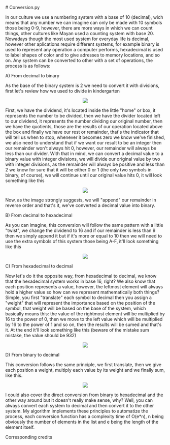 # Conversion.py

In our culture we use a numbering system with a base of 10 (decimal), wich means that any number we can imagine can only be made with 10 symbols those being 0-9, however, there are more ways in which we can count things, other cultures like Mayan used a counting system with base 20. Nowadays though the most used system for everyday life is decimal, however other aplications require different systems, for example binary is used to represent any operation a computer performs, hexadecimal is used to label shapes of color and to give adresses to memory locations, and so on. Any system can be converted to other with a set of operations, the process is as follows:

A) From decimal to binary

As the base of the binary system is 2 we need to convert it with divisions, first let's review how we used to divide in kindergarten

<p align="center">
  <img src="https://user-images.githubusercontent.com/110910843/192008621-847c551f-e611-437b-a31e-05bcea91fc8b.png">
</p>

First, we have the dividend, it's located inside the little "home" or box, it represents the number to be divided, then we have the divider located left to our dividend, it represents the number dividing our original number, then we have the quotients, those are the results of our operation located above the box and finally we have our rest or remainder, that's the indicator that will tell us when to stop, whenever it becomes zero we know we've finished, we also need to understand that if we want our result to be an integer then our remainder won't always hit 0, however, our remainder will always be less than our divider. With that in mind, we can convert a decimal value to a binary value with integer divisions, we will divide our original value by two with integer divisions, as the remainder will always be positive and less than 2 we know for sure that it will be either 0 or 1 (the only two symbols in binary, of course), we will continue until our original value hits 0, it will look something like this 

<p align="center">
  <img src="https://user-images.githubusercontent.com/110910843/192010862-40c8a046-758f-42bb-80fc-0a5ed64fc6e1.png">
</p>
Now, as the image strongly suggests, we will "append" our remainder in reverse order and that's it, we've converted a decimal value into binary.

B) From decimal to hexadecimal

As you can imagine, this conversion will follow the same pattern with a little "twist", we change the dividend to 16 and if our remainder is less than 9 then we simply append it but if it's more or equal to 10 then we will need to use the extra symbols of this system those being A-F, it'll look something like this

<p align="center">
  <img src="https://d138zd1ktt9iqe.cloudfront.net/media/seo_landing_files/decimal-to-hexadecimal-1647336473.png">
</p>


C) From hexadecimal to decimal

Now let's do it the opposite way, from hexadecimal to decimal, we know that the hexadecimal system works in base 16, right? We also know that each position represents a value, however, the leftmost element will always hold a higher value so how can we represent mathematically both things? Simple, you first "translate" each symbol to decimal then you assign a "weight" that will represent the importance based on the position of the symbol, that weight will be based on the base of the system, which basically means this: the value of the rightmost element will be multiplied by 16 to the power of 0, then we move to the left value which will be multiplied by 16 to the power of 1 and so on, then the results will be sumed and that's it. At the end it'll look something like this (beware of the mistake sum mistake, the value should be 932)

<p align="center">
  <img src="https://user-images.githubusercontent.com/110910843/192014883-3537fd67-7669-42f7-9942-113aeab7c0a9.png">
</p>

D) From binary to decimal

This conversion follows the same principle, we first translate, then we give each position a weight, multiply each value by its weight and we finally sum, like this.

<p align="center">
  <img src="https://www.w3resource.com/w3r_images/javascript-math-image-exercise-2.svg">
</p>

I could also cover the direct conversion from binary to hexadecimal and the other way around but it doesn't really make sense, why? Well, you can always convert each system to decimal and then convert it to the other system. My algorithm implements these principles to automatize the process, each conversion function has a complexity time of O(e*n), n being obviously the number of elements in the list and e being the length of the element itself.


Corresponding credits

